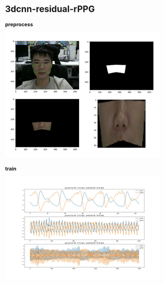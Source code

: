 # 3dcnn-residual-rPPG
### preprocess
![](./result/ROI.png)
### train
![](./result/train_result/0003_3.jpg)
